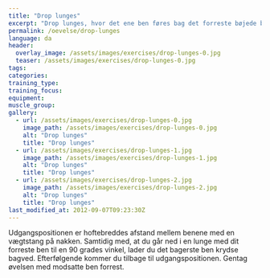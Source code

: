 ```yaml
---
title: "Drop lunges"
excerpt: "Drop lunges, hvor det ene ben føres bag det forreste bøjede ben."
permalink: /oevelse/drop-lunges
language: da
header:
  overlay_image: /assets/images/exercises/drop-lunges-0.jpg
  teaser: /assets/images/exercises/drop-lunges-0.jpg
tags:
categories:
training_type: 
training_focus: 
equipment:
muscle_group:
gallery:
  - url: /assets/images/exercises/drop-lunges-0.jpg
    image_path: /assets/images/exercises/drop-lunges-0.jpg
    alt: "Drop lunges"
    title: "Drop lunges"
  - url: /assets/images/exercises/drop-lunges-1.jpg
    image_path: /assets/images/exercises/drop-lunges-1.jpg
    alt: "Drop lunges"
    title: "Drop lunges"
  - url: /assets/images/exercises/drop-lunges-2.jpg
    image_path: /assets/images/exercises/drop-lunges-2.jpg
    alt: "Drop lunges"
    title: "Drop lunges"
last_modified_at: 2012-09-07T09:23:30Z
---
```


Udgangspositionen er hoftebreddes afstand mellem benene med en vægtstang på nakken. Samtidig med, at du går ned i en lunge med dit forreste ben til en 90 grades vinkel, lader du det bagerste ben krydse bagved. Efterfølgende kommer du tilbage til udgangspositionen. Gentag øvelsen med modsatte ben forrest.
